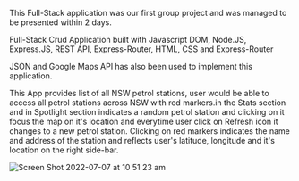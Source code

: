 This Full-Stack application was our first group project and was managed to be presented within 2 days.

Full-Stack Crud Application built with Javascript DOM, Node.JS, Express.JS, REST API, Express-Router, HTML, CSS and Express-Router

JSON and Google Maps API has also been used to implement this application.

This App provides list of all NSW petrol stations, user would be able to access all petrol stations across NSW with red markers.in the Stats section and in Spotlight section indicates a random petrol station and clicking on it focus the map on it's location and everytime user click on Refresh icon it changes to a new petrol station.
Clicking on red markers indicates the name and address of the station and reflects user's latitude, longitude and it's location on the right side-bar.


![Screen Shot 2022-07-07 at 10 51 23 am](https://user-images.githubusercontent.com/93959231/177696458-42db65ed-ee97-4ce8-a4fe-8154c253b407.png)
